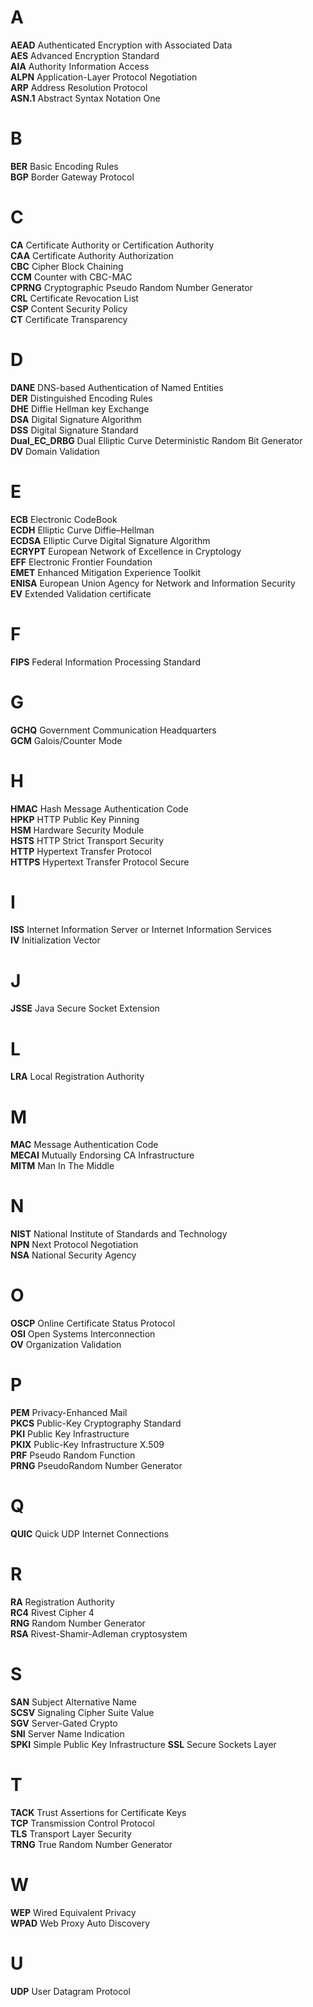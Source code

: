 # A  
**AEAD** Authenticated Encryption with Associated Data   
**AES** Advanced Encryption Standard  
**AIA** Authority Information Access  
**ALPN** Application-Layer Protocol Negotiation   
**ARP** Address Resolution Protocol  
**ASN.1** Abstract Syntax Notation One  
# B  
**BER** Basic Encoding Rules  
**BGP** Border Gateway Protocol
# C  
**CA** Certificate Authority or Certification Authority  
**CAA** Certificate Authority Authorization  
**CBC** Cipher Block Chaining  
**CCM** Counter with CBC-MAC  
**CPRNG** Cryptographic Pseudo Random Number Generator  
**CRL** Certificate Revocation List  
**CSP** Content Security Policy  
**CT** Certificate Transparency  
# D  
**DANE** DNS-based Authentication of Named Entities  
**DER** Distinguished Encoding Rules  
**DHE** Diffie Hellman key Exchange  
**DSA** Digital Signature Algorithm  
**DSS** Digital Signature Standard  
**Dual_EC_DRBG** Dual Elliptic Curve Deterministic Random Bit Generator  
**DV** Domain Validation  
# E  
**ECB** Electronic CodeBook  
**ECDH** Elliptic Curve Diffie–Hellman  
**ECDSA** Elliptic Curve Digital Signature Algorithm  
**ECRYPT** European Network of Excellence in Cryptology  
**EFF** Electronic Frontier Foundation  
**EMET** Enhanced Mitigation Experience Toolkit  
**ENISA** European Union Agency for Network and Information Security  
**EV** Extended Validation certificate  
# F
**FIPS** Federal Information Processing Standard  
# G  
**GCHQ** Government Communication Headquarters  
**GCM** Galois/Counter Mode  
# H
**HMAC** Hash Message Authentication Code  
**HPKP** HTTP Public Key Pinning  
**HSM** Hardware Security Module  
**HSTS** HTTP Strict Transport Security  
**HTTP** Hypertext Transfer Protocol  
**HTTPS** Hypertext Transfer Protocol Secure  
# I  
**ISS** Internet Information Server or Internet Information Services  
**IV** Initialization Vector  
# J
**JSSE** Java Secure Socket Extension  
# L
**LRA** Local Registration Authority  
# M  
**MAC** Message Authentication Code  
**MECAI** Mutually Endorsing CA Infrastructure   
**MITM** Man In The Middle  
# N
**NIST** National Institute of Standards and Technology  
**NPN** Next Protocol Negotiation  
**NSA** National Security Agency  
# O
**OSCP** Online Certificate Status Protocol  
**OSI** Open Systems Interconnection  
**OV** Organization Validation  
# P  
**PEM** Privacy-Enhanced Mail  
**PKCS** Public-Key Cryptography Standard  
**PKI** Public Key Infrastructure  
**PKIX** Public-Key Infrastructure X.509  
**PRF** Pseudo Random Function  
**PRNG** PseudoRandom Number Generator  
# Q
**QUIC** Quick UDP Internet Connections  
# R 
**RA** Registration Authority  
**RC4** Rivest Cipher 4  
**RNG** Random Number Generator  
**RSA** Rivest-Shamir-Adleman cryptosystem  
# S  
**SAN** Subject Alternative Name  
**SCSV** Signaling Cipher Suite Value  
**SGV** Server-Gated Crypto  
**SNI** Server Name Indication  
**SPKI** Simple Public Key Infrastructure
**SSL** Secure Sockets Layer  
# T  
**TACK** Trust Assertions for Certificate Keys  
**TCP** Transmission Control Protocol  
**TLS** Transport Layer Security  
**TRNG** True Random Number Generator  
# W
**WEP** Wired Equivalent Privacy  
**WPAD** Web Proxy Auto Discovery  
# U
**UDP** User Datagram Protocol  
